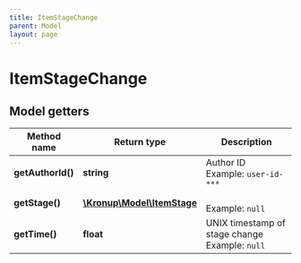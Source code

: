 ```yaml
---
title: ItemStageChange
parent: Model
layout: page
---
```


# ItemStageChange

## Model getters

Method name | Return type | Description
------------ | ------------- | -------------
**getAuthorId()** | **string** | Author ID <br>Example: `user-id-***` 
**getStage()** | [**\Kronup\Model\ItemStage**](../ItemStage) |  <br>Example: `null` 
**getTime()** | **float** | UNIX timestamp of stage change <br>Example: `null` 

